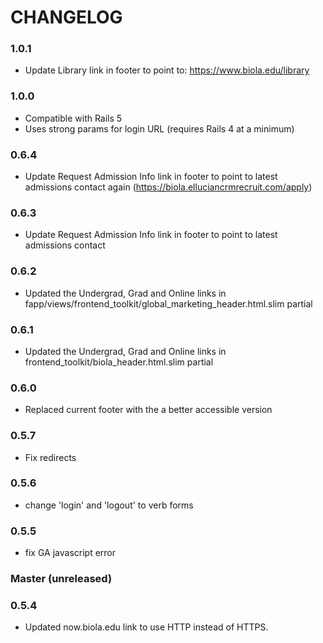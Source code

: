 # CHANGELOG

### 1.0.1

* Update Library link in footer to point to: https://www.biola.edu/library

### 1.0.0

* Compatible with Rails 5
* Uses strong params for login URL (requires Rails 4 at a minimum)

### 0.6.4

* Update Request Admission Info link in footer to point to latest admissions contact again (https://biola.elluciancrmrecruit.com/apply)

### 0.6.3

* Update Request Admission Info link in footer to point to latest admissions contact

### 0.6.2

* Updated the Undergrad, Grad and Online links in fapp/views/frontend_toolkit/global_marketing_header.html.slim partial

### 0.6.1

* Updated the Undergrad, Grad and Online links in frontend_toolkit/biola_header.html.slim partial

### 0.6.0

* Replaced current footer with the a better accessible version

### 0.5.7

* Fix redirects

### 0.5.6

* change 'login' and 'logout' to verb forms

### 0.5.5

* fix GA javascript error

### Master (unreleased)

### 0.5.4

* Updated now.biola.edu link to use HTTP instead of HTTPS.
